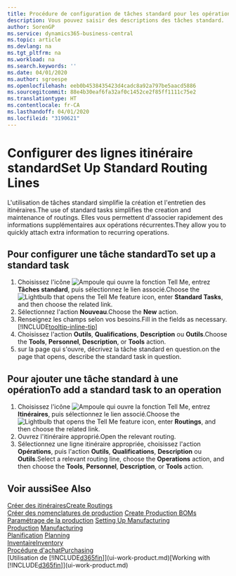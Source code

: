 ```yaml
---
title: Procédure de configuration de tâches standard pour les opérations | Microsoft Docs
description: Vous pouvez saisir des descriptions des tâches standard.
author: SorenGP
ms.service: dynamics365-business-central
ms.topic: article
ms.devlang: na
ms.tgt_pltfrm: na
ms.workload: na
ms.search.keywords: ''
ms.date: 04/01/2020
ms.author: sgroespe
ms.openlocfilehash: eeb0b4538435423d4cadc8a92a797be5aacd5886
ms.sourcegitcommit: 88e4b30eaf6fa32af0c1452ce2f85ff1111c75e2
ms.translationtype: HT
ms.contentlocale: fr-CA
ms.lasthandoff: 04/01/2020
ms.locfileid: "3190621"
---
```

# <a name="set-up-standard-routing-lines"></a><span data-ttu-id="5685d-103">Configurer des lignes itinéraire standard</span><span class="sxs-lookup"><span data-stu-id="5685d-103">Set Up Standard Routing Lines</span></span>
<span data-ttu-id="5685d-104">L'utilisation de tâches standard simplifie la création et l'entretien des itinéraires.</span><span class="sxs-lookup"><span data-stu-id="5685d-104">The use of standard tasks simplifies the creation and maintenance of routings.</span></span> <span data-ttu-id="5685d-105">Elles vous permettent d'associer rapidement des informations supplémentaires aux opérations récurrentes.</span><span class="sxs-lookup"><span data-stu-id="5685d-105">They allow you to quickly attach extra information to recurring operations.</span></span>

## <a name="to-set-up-a-standard-task"></a><span data-ttu-id="5685d-106">Pour configurer une tâche standard</span><span class="sxs-lookup"><span data-stu-id="5685d-106">To set up a standard task</span></span>
1. <span data-ttu-id="5685d-107">Choisissez l'icône ![Ampoule qui ouvre la fonction Tell Me](media/ui-search/search_small.png "Dites-moi ce que vous voulez faire"), entrez **Tâches standard**, puis sélectionnez le lien associé.</span><span class="sxs-lookup"><span data-stu-id="5685d-107">Choose the ![Lightbulb that opens the Tell Me feature](media/ui-search/search_small.png "Tell me what you want to do") icon, enter **Standard Tasks**, and then choose the related link.</span></span>
2. <span data-ttu-id="5685d-108">Sélectionnez l'action **Nouveau**.</span><span class="sxs-lookup"><span data-stu-id="5685d-108">Choose the **New** action.</span></span>
3. <span data-ttu-id="5685d-109">Renseignez les champs selon vos besoins.</span><span class="sxs-lookup"><span data-stu-id="5685d-109">Fill in the fields as necessary.</span></span> [!INCLUDE[tooltip-inline-tip](includes/tooltip-inline-tip_md.md)]
4. <span data-ttu-id="5685d-110">Choisissez l'action **Outils**, **Qualifications**, **Description** ou **Outils**.</span><span class="sxs-lookup"><span data-stu-id="5685d-110">Choose the **Tools**, **Personnel**, **Description**, or **Tools** action.</span></span>
5. <span data-ttu-id="5685d-111">sur la page qui s'ouvre, décrivez la tâche standard en question.</span><span class="sxs-lookup"><span data-stu-id="5685d-111">on the page that opens, describe the standard task in question.</span></span>

## <a name="to-add-a-standard-task-to-an-operation"></a><span data-ttu-id="5685d-112">Pour ajouter une tâche standard à une opération</span><span class="sxs-lookup"><span data-stu-id="5685d-112">To add a standard task to an operation</span></span>
1. <span data-ttu-id="5685d-113">Choisissez l'icône ![Ampoule qui ouvre la fonction Tell Me](media/ui-search/search_small.png "Dites-moi ce que vous voulez faire"), entrez **Itinéraires**, puis sélectionnez le lien associé.</span><span class="sxs-lookup"><span data-stu-id="5685d-113">Choose the ![Lightbulb that opens the Tell Me feature](media/ui-search/search_small.png "Tell me what you want to do") icon, enter **Routings**, and then choose the related link.</span></span>
2. <span data-ttu-id="5685d-114">Ouvrez l'itinéraire approprié.</span><span class="sxs-lookup"><span data-stu-id="5685d-114">Open the relevant routing.</span></span>
3. <span data-ttu-id="5685d-115">Sélectionnez une ligne itinéraire appropriée, choisissez l'action **Opérations**, puis l'action **Outils**, **Qualifications**, **Description** ou **Outils**.</span><span class="sxs-lookup"><span data-stu-id="5685d-115">Select a relevant routing line, choose the **Operations** action, and then choose the **Tools**, **Personnel**, **Description**, or **Tools** action.</span></span>

## <a name="see-also"></a><span data-ttu-id="5685d-116">Voir aussi</span><span class="sxs-lookup"><span data-stu-id="5685d-116">See Also</span></span>  
[<span data-ttu-id="5685d-117">Créer des itinéraires</span><span class="sxs-lookup"><span data-stu-id="5685d-117">Create Routings</span></span>](production-how-to-create-routings.md)  
<span data-ttu-id="5685d-118">[Créer des nomenclatures de production](production-how-to-create-production-boms.md)   </span><span class="sxs-lookup"><span data-stu-id="5685d-118">[Create Production BOMs](production-how-to-create-production-boms.md)   </span></span>  
<span data-ttu-id="5685d-119">[Paramétrage de la production](production-configure-production-processes.md) </span><span class="sxs-lookup"><span data-stu-id="5685d-119">[Setting Up Manufacturing](production-configure-production-processes.md) </span></span>  
<span data-ttu-id="5685d-120">[Production](production-manage-manufacturing.md)  </span><span class="sxs-lookup"><span data-stu-id="5685d-120">[Manufacturing](production-manage-manufacturing.md)  </span></span>  
<span data-ttu-id="5685d-121">[Planification](production-planning.md) </span><span class="sxs-lookup"><span data-stu-id="5685d-121">[Planning](production-planning.md) </span></span>  
[<span data-ttu-id="5685d-122">Inventaire</span><span class="sxs-lookup"><span data-stu-id="5685d-122">Inventory</span></span>](inventory-manage-inventory.md)  
[<span data-ttu-id="5685d-123">Procédure d'achat</span><span class="sxs-lookup"><span data-stu-id="5685d-123">Purchasing</span></span>](purchasing-manage-purchasing.md)  
<span data-ttu-id="5685d-124">[Utilisation de [!INCLUDE[d365fin](includes/d365fin_md.md)]](ui-work-product.md)</span><span class="sxs-lookup"><span data-stu-id="5685d-124">[Working with [!INCLUDE[d365fin](includes/d365fin_md.md)]](ui-work-product.md)</span></span>  
